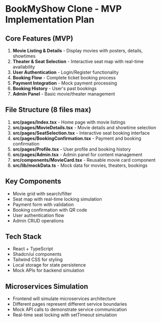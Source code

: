 # BookMyShow Clone - MVP Implementation Plan

## Core Features (MVP)
1. **Movie Listing & Details** - Display movies with posters, details, showtimes
2. **Theater & Seat Selection** - Interactive seat map with real-time availability
3. **User Authentication** - Login/Register functionality
4. **Booking Flow** - Complete ticket booking process
5. **Payment Integration** - Mock payment processing
6. **Booking History** - User's past bookings
7. **Admin Panel** - Basic movie/theater management

## File Structure (8 files max)
1. **src/pages/Index.tsx** - Home page with movie listings
2. **src/pages/MovieDetails.tsx** - Movie details and showtime selection
3. **src/pages/SeatSelection.tsx** - Interactive seat booking interface
4. **src/pages/BookingConfirmation.tsx** - Payment and booking confirmation
5. **src/pages/Profile.tsx** - User profile and booking history
6. **src/pages/Admin.tsx** - Admin panel for content management
7. **src/components/MovieCard.tsx** - Reusable movie card component
8. **src/lib/mockData.ts** - Mock data for movies, theaters, bookings

## Key Components
- Movie grid with search/filter
- Seat map with real-time locking simulation
- Payment form with validation
- Booking confirmation with QR code
- User authentication flow
- Admin CRUD operations

## Tech Stack
- React + TypeScript
- Shadcn/ui components
- Tailwind CSS for styling
- Local storage for state persistence
- Mock APIs for backend simulation

## Microservices Simulation
- Frontend will simulate microservices architecture
- Different pages represent different service boundaries
- Mock API calls to demonstrate service communication
- Real-time seat locking with setTimeout simulation